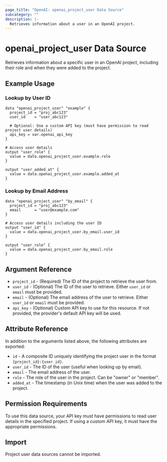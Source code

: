 ```yaml
---
page_title: "OpenAI: openai_project_user Data Source"
subcategory: ""
description: |-
  Retrieves information about a user in an OpenAI project.
---
```


# openai_project_user Data Source

Retrieves information about a specific user in an OpenAI project, including their role and when they were added to the project.

## Example Usage

### Lookup by User ID

```hcl
data "openai_project_user" "example" {
  project_id = "proj_abc123"
  user_id    = "user_abc123"
  
  # Optional: Use a custom API key (must have permission to read project user details)
  api_key = var.openai_api_key
}

# Access user details
output "user_role" {
  value = data.openai_project_user.example.role
}

output "user_added_at" {
  value = data.openai_project_user.example.added_at
}
```

### Lookup by Email Address

```hcl
data "openai_project_user" "by_email" {
  project_id = "proj_abc123"
  email      = "user@example.com"
}

# Access user details including the user ID
output "user_id" {
  value = data.openai_project_user.by_email.user_id
}

output "user_role" {
  value = data.openai_project_user.by_email.role
}
```

## Argument Reference

* `project_id` - (Required) The ID of the project to retrieve the user from.
* `user_id` - (Optional) The ID of the user to retrieve. Either `user_id` or `email` must be provided.
* `email` - (Optional) The email address of the user to retrieve. Either `user_id` or `email` must be provided.
* `api_key` - (Optional) Custom API key to use for this resource. If not provided, the provider's default API key will be used.

## Attribute Reference

In addition to the arguments listed above, the following attributes are exported:

* `id` - A composite ID uniquely identifying the project user in the format `{project_id}:{user_id}`.
* `user_id` - The ID of the user (useful when looking up by email).
* `email` - The email address of the user.
* `role` - The role of the user in the project. Can be "owner" or "member".
* `added_at` - The timestamp (in Unix time) when the user was added to the project.

## Permission Requirements

To use this data source, your API key must have permissions to read user details in the specified project. If using a custom API key, it must have the appropriate permissions.

## Import

Project user data sources cannot be imported. 